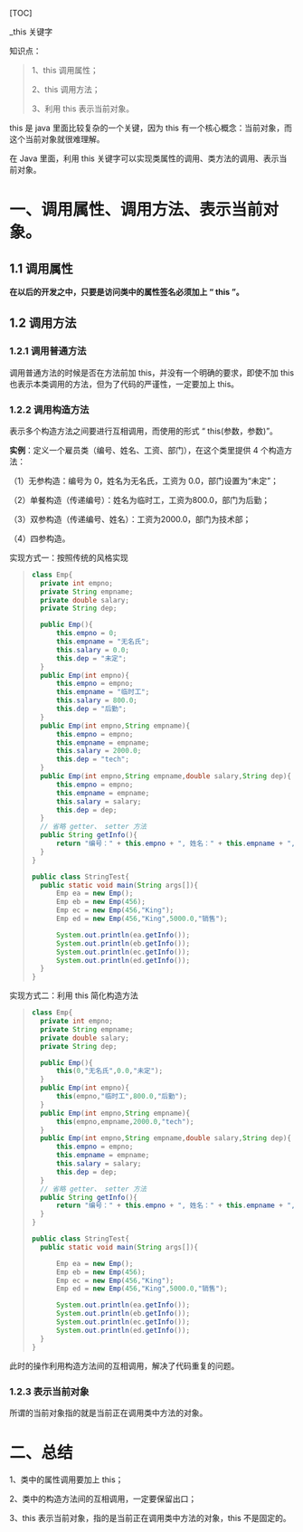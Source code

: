 [TOC]



_this 关键字

知识点：

>1、this 调用属性；
>
>2、this 调用方法；
>
>3、利用 this 表示当前对象。



this 是 java 里面比较复杂的一个关键，因为 this 有一个核心概念：当前对象，而这个当前对象就很难理解。

在 Java 里面，利用 this 关键字可以实现类属性的调用、类方法的调用、表示当前对象。

# 一、调用属性、调用方法、表示当前对象。

## 1.1 调用属性

**在以后的开发之中，只要是访问类中的属性签名必须加上 “ this ”。**

## 1.2 调用方法

### 1.2.1 调用普通方法

调用普通方法的时候是否在方法前加 this，并没有一个明确的要求，即使不加 this 也表示本类调用的方法，但为了代码的严谨性，一定要加上 this。

### 1.2.2 调用构造方法

表示多个构造方法之间要进行互相调用，而使用的形式 “ this(参数，参数)”。

**实例**：定义一个雇员类（编号、姓名、工资、部门），在这个类里提供 4 个构造方法：

（1）无参构造：编号为 0，姓名为无名氏，工资为 0.0，部门设置为“未定”；

（2）单餐构造（传递编号）：姓名为临时工，工资为800.0，部门为后勤；

（3）双参构造（传递编号、姓名）：工资为2000.0，部门为技术部；

（4）四参构造。

实现方式一：按照传统的风格实现

>```java
>class Emp{
>	private int empno;
>	private String empname;
>	private double salary;
>	private String dep;
>
>	public Emp(){
>		this.empno = 0;
>		this.empname = "无名氏";
>		this.salary = 0.0;
>		this.dep = "未定";
>	}
>	public Emp(int empno){
>		this.empno = empno;
>		this.empname = "临时工";
>		this.salary = 800.0;
>		this.dep = "后勤";
>	}
>	public Emp(int empno,String empname){
>		this.empno = empno;
>		this.empname = empname;
>		this.salary = 2000.0;
>		this.dep = "tech";
>	}
>	public Emp(int empno,String empname,double salary,String dep){
>		this.empno = empno;
>		this.empname = empname;
>		this.salary = salary;
>		this.dep = dep;
>	}
>	// 省略 getter、 setter 方法
>	public String getInfo(){
>		return "编号：" + this.empno + ", 姓名：" + this.empname + ", 工资："+ this.salary + ", 部门："+this.dep;
>	}
>}
>
>public class StringTest{
>	public static void main(String args[]){
>		Emp ea = new Emp();
>		Emp eb = new Emp(456);
>		Emp ec = new Emp(456,"King");
>		Emp ed = new Emp(456,"King",5000.0,"销售");
>
>		System.out.println(ea.getInfo());
>		System.out.println(eb.getInfo());
>		System.out.println(ec.getInfo());
>		System.out.println(ed.getInfo());
>	}
>}
>```

实现方式二：利用 this 简化构造方法

>```java
>class Emp{
>	private int empno;
>	private String empname;
>	private double salary;
>	private String dep;
>
>	public Emp(){
>		this(0,"无名氏",0.0,"未定");
>	}
>	public Emp(int empno){
>		this(empno,"临时工",800.0,"后勤");
>	}
>	public Emp(int empno,String empname){
>		this(empno,empname,2000.0,"tech");
>	}
>	public Emp(int empno,String empname,double salary,String dep){
>		this.empno = empno;
>		this.empname = empname;
>		this.salary = salary;
>		this.dep = dep;
>	}
>	// 省略 getter、 setter 方法
>	public String getInfo(){
>		return "编号：" + this.empno + ", 姓名：" + this.empname + ", 工资："+ this.salary + ", 部门："+this.dep;
>	}
>}
>
>public class StringTest{
>	public static void main(String args[]){
>
>		Emp ea = new Emp();
>		Emp eb = new Emp(456);
>		Emp ec = new Emp(456,"King");
>		Emp ed = new Emp(456,"King",5000.0,"销售");
>
>		System.out.println(ea.getInfo());
>		System.out.println(eb.getInfo());
>		System.out.println(ec.getInfo());
>		System.out.println(ed.getInfo());
>	}
>}
>```

此时的操作利用构造方法间的互相调用，解决了代码重复的问题。

### 1.2.3 表示当前对象

所谓的当前对象指的就是当前正在调用类中方法的对象。



# 二、总结

1、类中的属性调用要加上 this；

2、类中的构造方法间的互相调用，一定要保留出口；

3、this 表示当前对象，指的是当前正在调用类中方法的对象，this 不是固定的。
